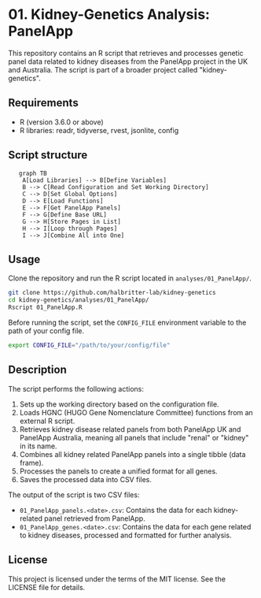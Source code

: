 # 01. Kidney-Genetics Analysis: PanelApp

This repository contains an R script that retrieves and processes genetic panel data related to kidney diseases from the PanelApp project in the UK and Australia. The script is part of a broader project called "kidney-genetics".

## Requirements

- R (version 3.6.0 or above)
- R libraries: readr, tidyverse, rvest, jsonlite, config

## Script structure

```mermaid
   graph TB
    A[Load Libraries] --> B[Define Variables]
    B --> C[Read Configuration and Set Working Directory]
    C --> D[Set Global Options]
    D --> E[Load Functions]
    E --> F[Get PanelApp Panels]
    F --> G[Define Base URL]
    G --> H[Store Pages in List]
    H --> I[Loop through Pages]
    I --> J[Combine All into One]
```

## Usage

Clone the repository and run the R script located in `analyses/01_PanelApp/`. 

```bash
git clone https://github.com/halbritter-lab/kidney-genetics
cd kidney-genetics/analyses/01_PanelApp/
Rscript 01_PanelApp.R
```

Before running the script, set the `CONFIG_FILE` environment variable to the path of your config file.

```bash
export CONFIG_FILE="/path/to/your/config/file"
```

## Description

The script performs the following actions:

1. Sets up the working directory based on the configuration file.
2. Loads HGNC (HUGO Gene Nomenclature Committee) functions from an external R script.
3. Retrieves kidney disease related panels from both PanelApp UK and PanelApp Australia, meaning all panels that include "renal" or "kidney" in its name.
4. Combines all kidney related PanelApp panels into a single tibble (data frame).
5. Processes the panels to create a unified format for all genes.
6. Saves the processed data into CSV files. 

The output of the script is two CSV files:

- `01_PanelApp_panels.<date>.csv`: Contains the data for each kidney-related panel retrieved from PanelApp.
- `01_PanelApp_genes.<date>.csv`: Contains the data for each gene related to kidney diseases, processed and formatted for further analysis.

## License

This project is licensed under the terms of the MIT license. See the LICENSE file for details.
